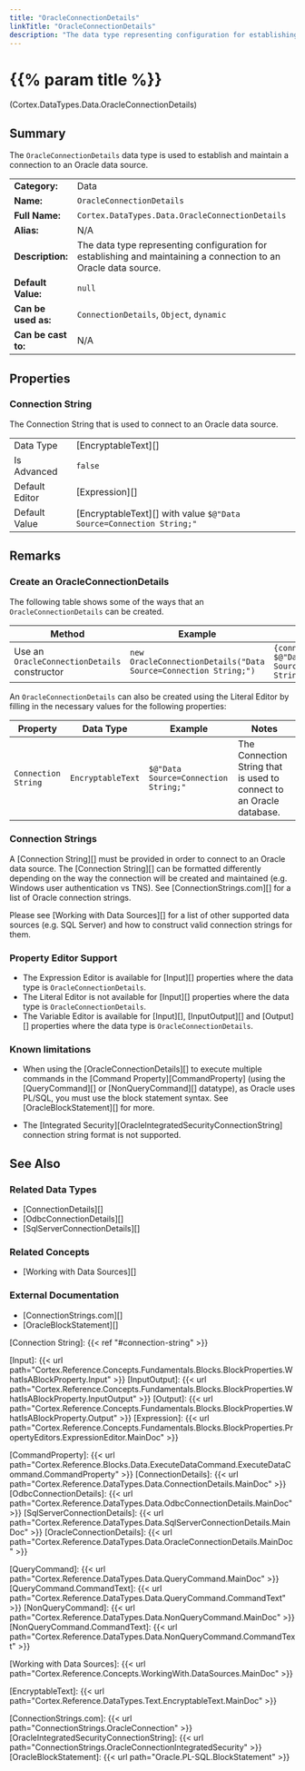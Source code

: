 ```yaml
---
title: "OracleConnectionDetails"
linkTitle: "OracleConnectionDetails"
description: "The data type representing configuration for establishing and maintaining a connection to an Oracle data source."
---
```


# {{% param title %}}

<p class="namespace">(Cortex.DataTypes.Data.OracleConnectionDetails)</p>

## Summary

The `OracleConnectionDetails` data type is used to establish and maintain a connection to an Oracle data source.

| | |
|-|-|
| **Category:**          | Data |
| **Name:**              | `OracleConnectionDetails` |
| **Full Name:**         | `Cortex.DataTypes.Data.OracleConnectionDetails` |
| **Alias:**             | N/A |
| **Description:**       | The data type representing configuration for establishing and maintaining a connection to an Oracle data source.  |
| **Default Value:**     | `null` |
| **Can be used as:**    | `ConnectionDetails`, `Object`, `dynamic` |
| **Can be cast to:**    | N/A |

## Properties

### Connection String

The Connection String that is used to connect to an Oracle data source.

| | |
|--------------------|---------------------------|
| Data Type | [EncryptableText][] |
| Is Advanced | `false` |
| Default Editor | [Expression][] |
| Default Value | [EncryptableText][] with value `$@"Data Source=Connection String;"` |

## Remarks

### Create an OracleConnectionDetails

The following table shows some of the ways that an `OracleConnectionDetails` can be created.

| Method | Example | Result | Editor&nbsp;Support | Notes |
|-|-|-|-|-|
| Use an `OracleConnectionDetails` constructor | `new OracleConnectionDetails("Data Source=Connection String;")` | `{connectionString: $@"Data Source=Connection String;"}` | Expression |  |

An `OracleConnectionDetails` can also be created using the Literal Editor by filling in the necessary values for the following properties:

| Property | Data Type | Example | Notes |
|-|-|-|-|
| `Connection String`| `EncryptableText`| `$@"Data Source=Connection String;"` | The Connection String that is used to connect to an Oracle database. |

### Connection Strings

A [Connection String][] must be provided in order to connect to an Oracle data source. The [Connection String][] can be formatted differently depending on the way the connection will be created and maintained (e.g. Windows user authentication vs TNS). See [ConnectionStrings.com][] for a list of Oracle connection strings.

Please see [Working with Data Sources][] for a list of other supported data sources (e.g. SQL Server) and how to construct valid connection strings for them.

### Property Editor Support

* The Expression Editor is available for [Input][] properties where the data type is `OracleConnectionDetails`.
* The Literal Editor is not available for [Input][] properties where the data type is `OracleConnectionDetails`.
* The Variable Editor is available for [Input][], [InputOutput][] and [Output][] properties where the data type is `OracleConnectionDetails`.

### Known limitations

* When using the [OracleConnectionDetails][] to execute multiple commands in the [Command Property][CommandProperty] (using the [QueryCommand][] or [NonQueryCommand][] datatype), as Oracle uses PL/SQL, you must use the block statement syntax. See [OracleBlockStatement][] for more.

* The [Integrated Security][OracleIntegratedSecurityConnectionString] connection string format is not supported.

## See Also

### Related Data Types

* [ConnectionDetails][]
* [OdbcConnectionDetails][]
* [SqlServerConnectionDetails][]

### Related Concepts

* [Working with Data Sources][]

### External Documentation

* [ConnectionStrings.com][]
* [OracleBlockStatement][]

[Connection String]: {{< ref "#connection-string" >}}

[Input]: {{< url path="Cortex.Reference.Concepts.Fundamentals.Blocks.BlockProperties.WhatIsABlockProperty.Input" >}}
[InputOutput]: {{< url path="Cortex.Reference.Concepts.Fundamentals.Blocks.BlockProperties.WhatIsABlockProperty.InputOutput" >}}
[Output]: {{< url path="Cortex.Reference.Concepts.Fundamentals.Blocks.BlockProperties.WhatIsABlockProperty.Output" >}}
[Expression]: {{< url path="Cortex.Reference.Concepts.Fundamentals.Blocks.BlockProperties.PropertyEditors.ExpressionEditor.MainDoc" >}}

[CommandProperty]: {{< url path="Cortex.Reference.Blocks.Data.ExecuteDataCommand.ExecuteDataCommand.CommandProperty" >}}
[ConnectionDetails]: {{< url path="Cortex.Reference.DataTypes.Data.ConnectionDetails.MainDoc" >}}
[OdbcConnectionDetails]: {{< url path="Cortex.Reference.DataTypes.Data.OdbcConnectionDetails.MainDoc" >}}
[SqlServerConnectionDetails]: {{< url path="Cortex.Reference.DataTypes.Data.SqlServerConnectionDetails.MainDoc" >}}
[OracleConnectionDetails]: {{< url path="Cortex.Reference.DataTypes.Data.OracleConnectionDetails.MainDoc" >}}

[QueryCommand]: {{< url path="Cortex.Reference.DataTypes.Data.QueryCommand.MainDoc" >}}
[QueryCommand.CommandText]: {{< url path="Cortex.Reference.DataTypes.Data.QueryCommand.CommandText" >}}
[NonQueryCommand]: {{< url path="Cortex.Reference.DataTypes.Data.NonQueryCommand.MainDoc" >}}
[NonQueryCommand.CommandText]: {{< url path="Cortex.Reference.DataTypes.Data.NonQueryCommand.CommandText" >}}

[Working with Data Sources]: {{< url path="Cortex.Reference.Concepts.WorkingWith.DataSources.MainDoc" >}}

[EncryptableText]: {{< url path="Cortex.Reference.DataTypes.Text.EncryptableText.MainDoc" >}}

[ConnectionStrings.com]: {{< url path="ConnectionStrings.OracleConnection" >}}
[OracleIntegratedSecurityConnectionString]: {{< url path="ConnectionStrings.OracleConnectionIntegratedSecurity" >}}
[OracleBlockStatement]: {{< url path="Oracle.PL-SQL.BlockStatement" >}}
